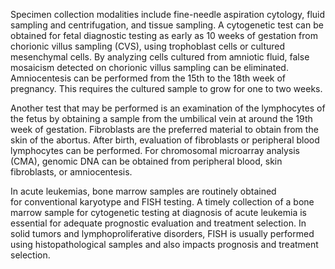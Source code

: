 Specimen collection modalities include fine-needle aspiration cytology, fluid sampling and centrifugation, and tissue sampling. A cytogenetic test can be obtained for fetal diagnostic testing as early as 10 weeks of gestation from chorionic villus sampling (CVS), using trophoblast cells or cultured mesenchymal cells. By analyzing cells cultured from amniotic fluid, false mosaicism detected on chorionic villus sampling can be eliminated. Amniocentesis can be performed from the 15th to the 18th week of pregnancy. This requires the cultured sample to grow for one to two weeks.

Another test that may be performed is an examination of the lymphocytes of the fetus by obtaining a sample from the umbilical vein at around the 19th week of gestation. Fibroblasts are the preferred material to obtain from the skin of the abortus. After birth, evaluation of fibroblasts or peripheral blood lymphocytes can be performed. For chromosomal microarray analysis (CMA), genomic DNA can be obtained from peripheral blood, skin fibroblasts, or amniocentesis.

In acute leukemias, bone marrow samples are routinely obtained for conventional karyotype and FISH testing. A timely collection of a bone marrow sample for cytogenetic testing at diagnosis of acute leukemia is essential for adequate prognostic evaluation and treatment selection. In solid tumors and lymphoproliferative disorders, FISH is usually performed using histopathological samples and also impacts prognosis and treatment selection.